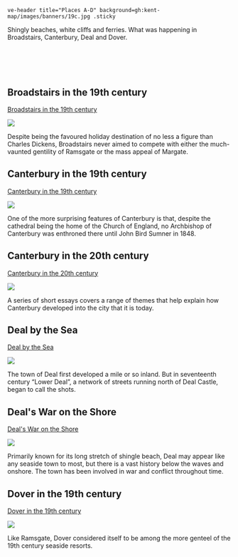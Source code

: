 `ve-header title="Places A-D" background=gh:kent-map/images/banners/19c.jpg .sticky`

Shingly beaches, white cliffs and ferries. What was happening in Broadstairs, Canterbury, Deal and Dover.

# &nbsp; 
<param class="cards">

## Broadstairs in the 19th century

[Broadstairs in the 19th century](/dickens/broadstairs-19th-century/)

![](https://raw.githubusercontent.com/kent-map/images/main/thumbnails/placesad_Broadstairs_in_the_19th_century.jpg)

Despite being the favoured holiday destination of no less a figure than Charles Dickens, Broadstairs never aimed to compete with either the much-vaunted gentility of Ramsgate or the mass appeal of Margate.

## Canterbury in the 19th century

[Canterbury in the 19th century](/19c/19c-canterbury/)

![](https://raw.githubusercontent.com/kent-map/images/main/thumbnails/placesad_Canterbury_in_the_19th_century.jpg)

One of the more surprising features of Canterbury is that, despite the cathedral being the home of the Church of England, no Archbishop of Canterbury was enthroned there until John Bird Sumner in 1848. 

## Canterbury in the 20th century

[Canterbury in the 20th century](/canterbury/20c-canterbury-home/)

![](https://raw.githubusercontent.com/kent-map/images/main/thumbnails/placesad_Canterbury_in_the_20th_century.jpg)

A series of short essays covers a range of themes that help explain how Canterbury developed into the city that it is today.

## Deal by the Sea

[Deal by the Sea](/seascape/deal/)

![](https://raw.githubusercontent.com/kent-map/images/main/thumbnails/seascape_Deal_by_the_sea.jpg)

The town of Deal first developed a mile or so inland. But in seventeenth century “Lower Deal”, a network of streets running north of Deal Castle, began to call the shots.

## Deal's War on the Shore

[Deal's War on the Shore](/placesad/deal-war)

![](https://raw.githubusercontent.com/kent-map/images/main/thumbnails/seascapes1.jpg)

Primarily known for its long stretch of shingle beach, Deal may appear like any seaside town to most, but there is a vast history below the waves and onshore. The town has been involved in war and conflict throughout time.

## Dover in the 19th century

[Dover in the 19th century](/19c/19c-dover/)

![](https://raw.githubusercontent.com/kent-map/images/main/thumbnails/wartime_Secret_Wartime_Tunnels.jpg)

Like Ramsgate, Dover considered itself to be among the more genteel of the 19th century seaside resorts. 

